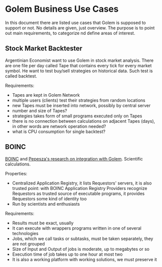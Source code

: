 # Golem Business Use Cases

In this document there are listed use cases that Golem is supposed to support or not. No details are given, just overview. The purpose is to point out main requirements, to categorize nd define areas of interest.

## Stock Market Backtester
Argentinian Economist want to use Golem in stock market analysis. There are one file per day called Tape that contains every tick for every market symbol. He want to test buy/sell strategies on historical data. Such test is called backtest.

Requirements:
- Tapes are kept in Golem Network
- multiple users (clients) test their strategies from random locations
- new Tapes must be inserted into network, possibly by central server
- number and size of Tapes?
- strategies takes form of small programs executed only on Tapes
- there is no connection between calculations on adjacent Tapes (days), in other words are network operation needed?
- what is CPU consumption for single backtest?

## BOINC 
[BOINC](https://github.com/imapp-pl/golem_rd/wiki/BOINC) and [Pepesza's research on integration with Golem](https://github.com/imapp-pl/golem_rd/issues/20). Scientific calculations. 

Properties:
- Centralized Application Registry, it lists Requestors' servers, it is also trusted point: with BOINC Application Registry Providers recognize Requestors as trusted source of executable programs, it provides Requestors some kind of identity too
- Run by scientists and enthusiasts

Requirements:
- Results must be exact, usually
- It can execute with wrappers programs written in one of several technologies
- Jobs, which we call tasks or subtasks, must be taken separately, they are not grouped
- Size of Input and Output of jobs is moderate, up to megabytes or so
- Execution time of job takes up to one hour at most two
- It is also a working platform with working solutions, we must preserve it
